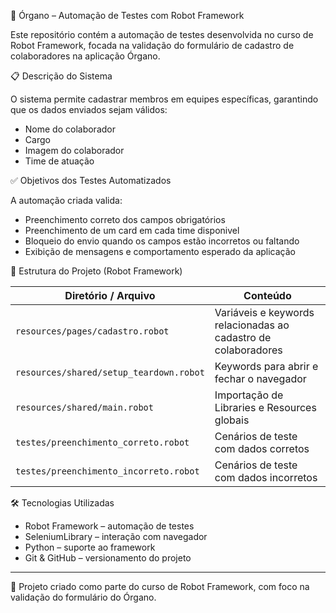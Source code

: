 🤖 Órgano – Automação de Testes com Robot Framework

Este repositório contém a automação de testes desenvolvida no curso de Robot Framework, focada na validação do formulário de cadastro de colaboradores na aplicação Órgano.

📋 Descrição do Sistema

O sistema permite cadastrar membros em equipes específicas, garantindo que os dados enviados sejam válidos:

- Nome do colaborador
- Cargo
- Imagem do colaborador
- Time de atuação


✅ Objetivos dos Testes Automatizados

A automação criada valida:

- Preenchimento correto dos campos obrigatórios
- Preenchimento de um card em cada time disponivel
- Bloqueio do envio quando os campos estão incorretos ou faltando
- Exibição de mensagens e comportamento esperado da aplicação

📂 Estrutura do Projeto (Robot Framework)

| Diretório / Arquivo | Conteúdo |
|--------------------|----------|
| `resources/pages/cadastro.robot` | Variáveis e keywords relacionadas ao cadastro de colaboradores |
| `resources/shared/setup_teardown.robot` | Keywords para abrir e fechar o navegador |
| `resources/shared/main.robot` | Importação de Libraries e Resources globais |
| `testes/preenchimento_correto.robot` | Cenários de teste com dados corretos |
| `testes/preenchimento_incorreto.robot` | Cenários de teste com dados incorretos |

🛠️ Tecnologias Utilizadas

- Robot Framework – automação de testes
- SeleniumLibrary – interação com navegador
- Python – suporte ao framework
- Git & GitHub – versionamento do projeto

---

📌 Projeto criado como parte do curso de Robot Framework, com foco na validação do formulário do Órgano.
